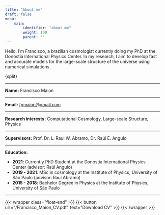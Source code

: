 ```yaml
---
title: "About me"
draft: false
menu:
    main:
        identifier: "about me"
        weight: 100
        parent: ""
---
```


Hello, I’m Francisco, a brazilian cosmologist currently doing my PhD at the Donostia International Physics Center. In my research, I aim to develop fast and accurate models for the large-scale structure of the universe using numerical simulations.

{split}
____
**Name:** Francisco Maion
____
**Email:** fgmaion@gmail.com
____
**Research interests:** Computational Cosmology, Large-scale Structure, Physics
____
**Supervisors:** Prof. Dr. L. Raul W. Abramo, Dr. Raúl E. Angulo
____
**Education:**
- **2021**: Currently PhD Student at the Donostia International Physics Center (advisor: Raúl Angulo)
- **2019 - 2021**: MSc in cosmology at the Institute of Physics, University of São Paulo (advisor: Raul Abramo)
- **2015 - 2018**: Bachelor Degree in Physics at the Institute of Physics, University of São Paulo
____

{{< wrapper class="float-end" >}}
{{< button url="/Francisco_Maion_CV.pdf" text="Download CV" >}}
{{< /wrapper >}}


